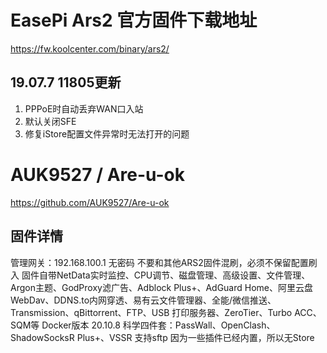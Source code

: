 # EasePi Ars2 官方固件下载地址
https://fw.koolcenter.com/binary/ars2/
## 19.07.7 11805更新
1. PPPoE时自动丢弃WAN口入站
2. 默认关闭SFE
3. 修复iStore配置文件异常时无法打开的问题
# AUK9527 / Are-u-ok
https://github.com/AUK9527/Are-u-ok
## 固件详情
管理网关：192.168.100.1 无密码
不要和其他ARS2固件混刷，必须不保留配置刷入
固件自带NetData实时监控、CPU调节、磁盘管理、高级设置、文件管理、Argon主题、GodProxy滤广告、Adblock Plus+、AdGuard Home、阿里云盘WebDav、DDNS.to内网穿透、易有云文件管理器、全能/微信推送、Transmission、qBittorrent、FTP、USB 打印服务器、ZeroTier、Turbo ACC、SQM等
Docker版本 20.10.8
科学四件套：PassWall、OpenClash、ShadowSocksR Plus+、VSSR
支持sftp
因为一些插件已经内置，所以无Store

